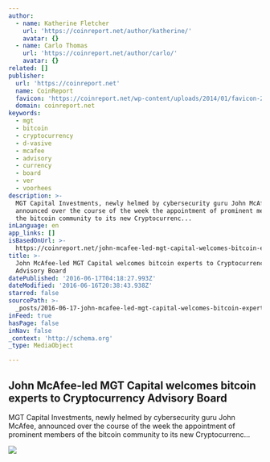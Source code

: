 ```yaml
---
author:
  - name: Katherine Fletcher
    url: 'https://coinreport.net/author/katherine/'
    avatar: {}
  - name: Carlo Thomas
    url: 'https://coinreport.net/author/carlo/'
    avatar: {}
related: []
publisher:
  url: 'https://coinreport.net'
  name: CoinReport
  favicon: 'https://coinreport.net/wp-content/uploads/2014/01/favicon-2.ico'
  domain: coinreport.net
keywords:
  - mgt
  - bitcoin
  - cryptocurrency
  - d-vasive
  - mcafee
  - advisory
  - currency
  - board
  - ver
  - voorhees
description: >-
  MGT Capital Investments, newly helmed by cybersecurity guru John McAfee,
  announced over the course of the week the appointment of prominent members of
  the bitcoin community to its new Cryptocurrenc...
inLanguage: en
app_links: []
isBasedOnUrl: >-
  https://coinreport.net/john-mcafee-led-mgt-capital-welcomes-bitcoin-experts-cryptocurrency-advisory-board/
title: >-
  John McAfee-led MGT Capital welcomes bitcoin experts to Cryptocurrency
  Advisory Board
datePublished: '2016-06-17T04:18:27.993Z'
dateModified: '2016-06-16T20:38:43.938Z'
starred: false
sourcePath: >-
  _posts/2016-06-17-john-mcafee-led-mgt-capital-welcomes-bitcoin-experts-to-cryp.md
inFeed: true
hasPage: false
inNav: false
_context: 'http://schema.org'
_type: MediaObject

---
```

<article style=""><h1>John McAfee-led MGT Capital welcomes bitcoin experts to Cryptocurrency Advisory Board</h1><p>MGT Capital Investments, newly helmed by cybersecurity guru John McAfee, announced over the course of the week the appointment of prominent members of the bitcoin community to its new Cryptocurrenc...</p><img src="https://coinreport.net/wp-content/uploads/2016/06/MGT-Capital-Investments-logo-SQUARED-150x150.jpg" /></article>